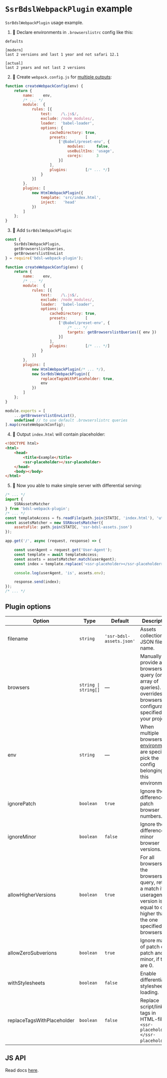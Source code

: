 # `SsrBdslWebpackPlugin` example

`SsrBdslWebpackPlugin` usage example.

1) 🦔 Declare environments in `.browserslistrc` config like this:

```
defaults

[modern]
last 2 versions and last 1 year and not safari 12.1

[actual]
last 2 years and not last 2 versions
```

2) 📝 Create `webpack.config.js` for [multiple outputs](https://webpack.js.org/configuration/configuration-types/#exporting-multiple-configurations):

```js
function createWebpackConfig(env) {
    return {
        name:    env,
        /* ... */
        module:  {
            rules: [{
                test:    /\.js$/,
                exclude: /node_modules/,
                loader:  'babel-loader',
                options: {
                    cacheDirectory: true,
                    presets:        [
                        ['@babel/preset-env', {
                            modules:     false,
                            useBuiltIns: 'usage',
                            corejs:      3
                        }]
                    ],
                    plugins:        [/* ... */]
                }
            }]
        },
        plugins: [
            new HtmlWebpackPlugin({
                template: 'src/index.html',
                inject:   'head'
            })
        ]
    };
}
```

3) 🦄 Add `SsrBdslWebpackPlugin`:

```js
const {
    SsrBdslWebpackPlugin,
    getBrowserslistQueries,
    getBrowserslistEnvList
} = require('bdsl-webpack-plugin');

function createWebpackConfig(env) {
    return {
        name:    env,
        /* ... */
        module:  {
            rules: [{
                test:    /\.js$/,
                exclude: /node_modules/,
                loader:  'babel-loader',
                options: {
                    cacheDirectory: true,
                    presets:        [
                        ['@babel/preset-env', {
                            /* ... */
                            targets: getBrowserslistQueries({ env })
                        }]
                    ],
                    plugins:        [/* ... */]
                }
            }]
        },
        plugins: [
            new HtmlWebpackPlugin(/* ... */),
            new SsrBdslWebpackPlugin({
                replaceTagsWithPlaceholder: true,
                env
            })
        ]
    };
}

module.exports = [
    ...getBrowserslistEnvList(),
    undefined // to use default .browserslistrc queries
].map(createWebpackConfig);
```

4) 🐾 Output `index.html` will contain placeholder:

```html
<!DOCTYPE html>
<html>
    <head>
        <title>Example</title>
        <ssr-placeholder></ssr-placeholder>
    </head>
    <body></body>
</html>
```

5) 🦄 Now you able to make simple server with differential serving:

```js
/* ... */
import {
    SSRAssetsMatcher
} from 'bdsl-webpack-plugin';
/* ... */
const templateAccess = fs.readFile(path.join(STATIC, 'index.html'), 'utf8');
const assetsMatcher = new SSRAssetsMatcher({
    assetsFile: path.join(STATIC, 'ssr-bdsl-assets.json')
});

app.get('/', async (request, response) => {

    const userAgent = request.get('User-Agent');
    const template = await templateAccess;
    const assets = assetsMatcher.match(userAgent);
    const index = template.replace('<ssr-placeholder></ssr-placeholder>', assets.toHtml());

    console.log(userAgent, 'is', assets.env);

    response.send(index);
});
/* ... */
```

## Plugin options

| Option | Type | Default | Description |
|--------|------|---------|-------------|
| filename | `string` | `'ssr-bdsl-assets.json'` | Assets collection JSON file name. |
| browsers | `string \| string[]` | — | Manually provide a browserslist query (or an array of queries). It overrides the browserslist configuration specified in your project. |
| env | `string` | — | When multiple browserslist [environments](https://github.com/ai/browserslist#environments) are specified, pick the config belonging to this environment. |
| ignorePatch | `boolean` | `true` | Ignore the difference in patch browser numbers. |
| ignoreMinor | `boolean` | `false` | Ignore the difference in minor browser versions. |
| allowHigherVersions | `boolean` | `true` | For all browsers in the browserslist query, return a match if the useragent version is equal to or higher than the one specified in browserslist. |
| allowZeroSubverions | `boolean` | `true` | Ignore match of patch or patch and minor, if they are 0. |
| withStylesheets | `boolean` | `false` | Enable differential stylesheets loading. |
| replaceTagsWithPlaceholder | `boolean` | `false` | Replace script/link tags in HTML-file to `<ssr-placeholder></ssr-placeholder>`. |

## JS API

Read docs [here](https://github.com/TrigenSoftware/bdsl-webpack-plugin/blob/master/JS-API.md#class-ssrassetsmatcher).
